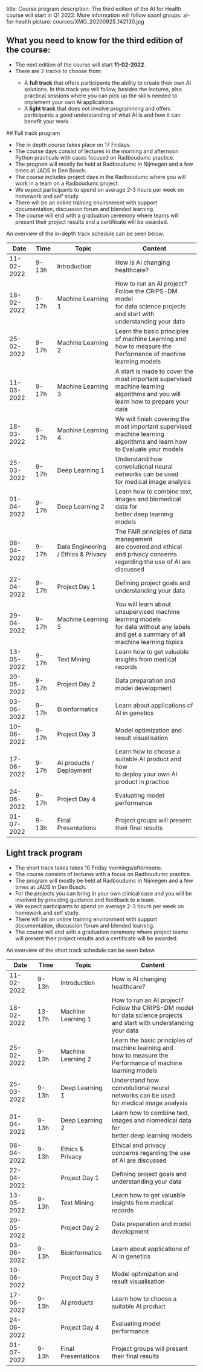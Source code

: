 title: Course program
description: The third edition of the AI for Health course will start in Q1 2022. More information will follow soon!
groups: ai-for-health
picture: courses/XMG_20200925_142130.jpg

## What you need to know for the third edition of the course:

<ul>
  <li>The next edition of the course will start <b>11-02-2022</b>.</li>
<li>There are 2 tracks to choose from: </li>
<ul>
  <li> A <b>full track</b> that offers participants the ability to create their own AI solutions. In this track you will follow, besides the lectures, also practical sessions where you can pick up the skills needed to implement your own AI applications.</li>
  <li> A <b>light track</b> that does not involve programming and offers participants a good understanding of what AI is and how it can benefit your work.</li>
</ul>
</ul>  
## Full track program
<ul>
<li>The in depth course takes place on 17 Fridays.
<li>The course days consist of lectures in the morning and afternoon Python practicals with cases focused on Radboudumc practice.</li>
<li>The program will mostly be held at Radboudumc in Nijmegen and a few times at JADS in Den Bosch.</li>
<li>The course includes project days in the Radboudumc where you will work in a team on a Radboudumc project.</li>
<li>We expect participants to spend on average 2-3 hours per week on homework and self study.</li>
<li>There will be an online training environment with support documentation, discussion forum and blended learning.</li>
<li>The course will end with a graduation ceremony where teams will present their project results and a certificate will be awarded.</li>
</ul>

<!---

- The course will be held on 18 Fridays, with different topics per day, starting in Q1 2022.
- The course days consist of lectures in the morning and afternoon practicals with cases focused on Radboudumc practice.
- The program for the 18 Fridays will mostly be held at Radboudumc in Nijmegen and a few times at JADS in Den Bosch.
- The course includes 4 project days in the Radboudumc where you will work in a team on a Radboudumc project.
- We expect participants to spend on average 2-3 hours per week on homework and self study.
- There will be an online training environment with support documentation, discussion forum and blended learning.
- The course will end with a graduation ceremony where teams will present their project results and a certificate will be awarded.
-->

An overview of the in-depth track schedule can be seen below.

| Date  | Time |  Topic  | Content |
| ----- | ------- | ------| ------ |
| 11-02-2022 | 9-13h | Introduction | How is AI changing healthcare? |
| 18-02-2022 | 9-17h | Machine Learning 1| How to run an AI project? Follow the CRIPS-DM model <br> for data science projects and start with understanding your data |
| 25-02-2022 | 9-17h | Machine Learning 2| Learn the basic principles of machine Learning and <br> how to measure the Performance of machine learning models |
| 11-03-2022 | 9-17h | Machine Learning 3| A start is made to cover the most important supervised <br> machine learning algorithms and you will learn how to prepare your data |
| 18-03-2022 | 9-17h | Machine Learning 4| We will finish covering the most important supervised <br> machine learning algorithms and learn how to Evaluate your models|
| 25-03-2022 | 9-17h | Deep Learning 1| Understand how convolutional neural networks can be used <br> for medical image analysis |
| 01-04-2022 | 9-17h | Deep Learning 2| Learn how to combine text, images and biomedical data for <br> better deep learning models |
| 08-04-2022 | 9-17h | Data Engineering / Ethics & Privacy | The FAIR principles of data management <br> are covered and ethical and privacy concerns regarding the use of AI are discussed |
| 22-04-2022 | 9-17h | Project Day 1 | Defining project goals and understanding your data |
| 29-04-2022 | 9-17h | Machine Learning 5| You will learn about unsupervised machine learning models <br>for data without any labels and get a summary of all machine learning topics |
| 13-05-2022 | 9-17h | Text Mining | Learn how to get valuable insights from medical records |
| 20-05-2022 | 9-17h | Project Day 2 | Data preparation and model development |
| 03-06-2022 | 9-17h | Bioinformatics | Learn about applications of AI in genetics |
| 10-06-2022 | 9-17h | Project Day 3 | Model optimization and result visualisation |
| 17-06-2022 | 9-17h | AI products / Deployment | Learn how to choose a suitable AI product and how <br> to deploy your own AI product in practice |
| 24-06-2022 | 9-17h | Project Day 4 | Evaluating model performance |
| 01-07-2022 | 9-13h | Final Presentations | Project groups will present their final results |

## Light track program

<ul>
<li>The short track takes takes 10 Friday mornings/afternoons.
<li>The course consists of lectures with a focus on Radboudumc practice.</li>
<li>The program will mostly be held at Radboudumc in Nijmegen and a few times at JADS in Den Bosch.</li>
<li>For the projects you can bring in your own clinical case and you will be involved by providing guidance and feedback to a team.</li>
<li>We expect participants to spend on average 2-3 hours per week on homework and self study.</li>
<li>There will be an online training environment with support documentation, discussion forum and blended learning.</li>
<li>The course will end with a graduation ceremony where project teams will present their project results and a certificate will be awarded.</li>
</ul>

An overview of the short track schedule can be seen below.
  
| Date  | Time |  Topic  | Content |
| ----- | ------- | ------| ------ |
| 11-02-2022 | 9-13h | Introduction | How is AI changing healthcare? | 
| 18-02-2022 | 13-17h | Machine Learning 1| How to run an AI project? Follow the CRIPS-DM model <br> for data science projects and start with understanding your data |
| 25-02-2022 | 9-13h | Machine Learning 2| Learn the basic principles of machine learning and <br> how to measure the Performance of machine learning models | 
| 25-03-2022 | 9-13h | Deep Learning 1| Understand how convolutional neural networks can be used <br> for medical image analysis |
| 01-04-2022 | 9-13h | Deep Learning 2| Learn how to combine text, images and niomedical data for <br> better deep learning models |
| 08-04-2022 | 9-13h | Ethics & Privacy | Ethical and privacy concerns regarding the use of AI are discussed |
| 22-04-2022 |  | Project Day 1 | Defining project goals and understanding your data |
| 13-05-2022 | 9-13h | Text Mining | Learn how to get valuable insights from medical records |
| 20-05-2022 |  | Project Day 2 | Data preparation and model development |
| 03-06-2022 | 9-13h | Bioinformatics |  Learn about applications of AI in genetics |
| 10-06-2022 |  | Project Day 3 | Model optimization and result visualisation |
| 17-06-2022 | 9-13h | AI products | Learn how to choose a suitable AI product |
| 24-06-2022 |  | Project Day 4 | Evaluating model performance |
| 01-07-2022 | 9-13h | Final Presentations | Project groups will present their final results |

<!-- ## Teachers

***

### Joran Lokkerbol

Joran studied econometrics at the University of Amsterdam and in the following years specialized as a consultant in making economic models. Joran obtained his PhD in 2015 with the thesis Rationalization of Innovation: The role of health economic evaluation in improving the efficiency of mental health care at VU University.

Joran currently is Director of the Center for Economic Evaluation & Machine Learning and is also affiliated with the Methods & Statistics department at Utrecht University.
In his work he focuses on evaluating the cost-effectiveness of interventions in mental health care, developing prognostic models to facilitate personalized care and supporting healthcare institutions to work more data-driven.

In the AI for Health course he organizes the Machine Learning lectures, supervises the final projects and is coordinator of the course.

***

### Bram van Ginneken

Bram van Ginneken is Professor of Medical Image Analysis at Radboud University Medical Center and chairs the Diagnostic Image Analysis Group. He also works for Fraunhofer MEVIS in Bremen, Germany, and is a founder of Thirona, a company that develops software and provides services for medical image analysis. He studied Physics at Eindhoven University of Technology and Utrecht University. In 2001, he obtained his PhD at the Image Sciences Institute on Computer-Aided Diagnosis in Chest Radiography. He has (co-)authored over 250 publications in international journals. He is member of the Editorial Board of Medical Image Analysis. He pioneered the concept of challenges in medical image analysis.

For the AI for Health course he organizes the Deep Learning lectures, drawing from his broad experience in finding AI solutions for medical imaging problems. -->
